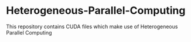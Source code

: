 # Heterogeneous-Parallel-Computing
This repository contains CUDA files which make use of Heterogeneous Parallel Computing
